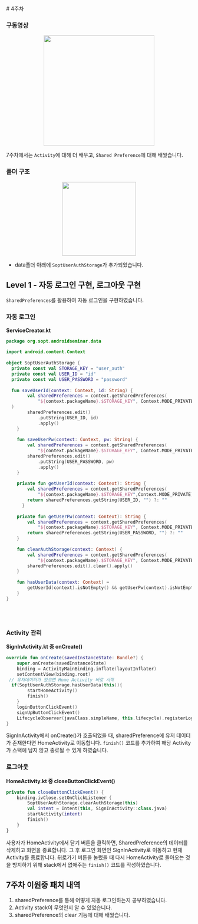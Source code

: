 ﻿﻿# 4주차
### 구동영상
<p align="center">
<img src="https://i.postimg.cc/4yYgKgcS/seventh.gif)](https://postimg.cc/fSQFF1Bc" width="300px">
</p>

7주차에서는 `Activity`에 대해 더 배우고, `Shared Preference`에 대해 배웠습니다.
<br>
### 폴더 구조
<p align="center">
<img src="https://user-images.githubusercontent.com/57510192/120729689-c03d5a80-c51a-11eb-966c-f4c03c068090.PNG" width="200px">
</p>

- data폴더 아래에 `SoptUserAuthStorage`가 추가되었습니다. 
 
## Level 1 - 자동 로그인 구현, 로그아웃 구현
`SharedPreferences`를 활용하여 자동 로그인을 구현하였습니다.
<br>

### 자동 로그인
**ServiceCreator.kt**
```kotlin
package org.sopt.androidseminar.data  
  
import android.content.Context  
  
object SoptUserAuthStorage {  
  private const val STORAGE_KEY = "user_auth"  
  private const val USER_ID = "id"  
  private const val USER_PASSWORD = "password"  
  
  fun saveUserId(context: Context, id: String) {  
        val sharedPreferences = context.getSharedPreferences(  
            "${context.packageName}.$STORAGE_KEY", Context.MODE_PRIVATE  
  )  
        sharedPreferences.edit()  
            .putString(USER_ID, id)  
            .apply()  
    }  
  
    fun saveUserPw(context: Context, pw: String) {  
        val sharedPreferences = context.getSharedPreferences(  
            "${context.packageName}.$STORAGE_KEY", Context.MODE_PRIVATE)  
        sharedPreferences.edit()  
            .putString(USER_PASSWORD, pw)  
            .apply()  
    }  
  
    private fun getUserId(context: Context): String {  
        val sharedPreferences = context.getSharedPreferences(  
            "${context.packageName}.$STORAGE_KEY",Context.MODE_PRIVATE)  
        return sharedPreferences.getString(USER_ID, "") ?: ""  
	  }  
  
    private fun getUserPw(context: Context): String {  
        val sharedPreferences = context.getSharedPreferences(  
            "${context.packageName}.$STORAGE_KEY", Context.MODE_PRIVATE)  
        return sharedPreferences.getString(USER_PASSWORD, "") ?: ""  
	}  
  
    fun clearAuthStorage(context: Context) {  
        val sharedPreferences = context.getSharedPreferences(  
            "${context.packageName}.$STORAGE_KEY", Context.MODE_PRIVATE)  
        sharedPreferences.edit().clear().apply()  
    }  
  
    fun hasUserData(context: Context) =  
        getUserId(context).isNotEmpty() && getUserPw(context).isNotEmpty()  
	}
}
```
<br>
<br>

### Activity 관리
**SignInActivity.kt 중 onCreate()**
```Kotlin
override fun onCreate(savedInstanceState: Bundle?) {  
    super.onCreate(savedInstanceState)  
    binding = ActivityMainBinding.inflate(layoutInflater)  
    setContentView(binding.root) 
 // 유저데이터가 있으면 Home Activity 바로 시작  
  if(SoptUserAuthStorage.hasUserData(this)){  
        startHomeActivity()  
        finish()  
    }  
    loginButtonClickEvent()  
    signUpButtonClickEvent()  
    LifecycleObserver(javaClass.simpleName, this.lifecycle).registerLogger()  
}
```
SignInActivity에서 onCreate()가 호출되었을 때, sharedPreference에 유저 데이터가 존재한다면 HomeActivity로 이동합니다. `finish()` 코드를 추가하여 해당 Activity가 스택에 남지 않고 종료될 수 있게 하였습니다.


### 로그아웃
**HomeActivity.kt 중 closeButtonClickEvent()**
```kotlin
private fun closeButtonClickEvent() {  
    binding.ivClose.setOnClickListener {  
		SoptUserAuthStorage.clearAuthStorage(this)  
        val intent = Intent(this, SignInActivity::class.java)  
        startActivity(intent)  
        finish()  
    }  
}
```
사용자가 HomeActivity에서 닫기 버튼을 클릭하면, SharedPreference의 데이터를 삭제하고 화면을 종료합니다. 그 후 로그인 화면인 SignInActivity로 이동하고 현재 Activity를 종료합니다. 뒤로가기 버튼을 눌렀을 때 다시 HomeActivity로 돌아오는 것을 방지하기 위해 stack에서 없애주는 `finish()` 코드를 작성하였습니다.

## 7주차 이원중 패치 내역
1. sharedPreference를 통해 어떻게 자동 로그인하는지 공부하였습니다.
2. Activity stack이 무엇인지 알 수 있었습니다.
3. sharedPreference의 clear 기능에 대해 배웠습니다.

